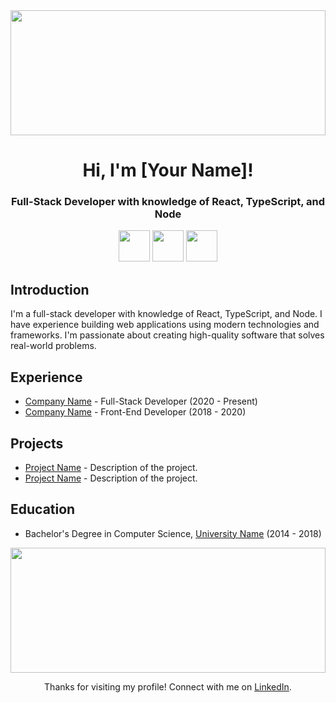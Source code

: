 <!-- Header -->
<div align="center">
  <img src="header-background.jpg" width="100%" height="200px">
  <h1>Hi, I'm [Your Name]!</h1>
  <h3>Full-Stack Developer with knowledge of React, TypeScript, and Node</h3>
  <img src="react-logo.svg" width="50px" height="50px">
  <img src="typescript-logo.svg" width="50px" height="50px">
  <img src="node-logo.svg" width="50px" height="50px">
</div>

<!-- Chart -->
<div align="center">
  <canvas id="myChart"></canvas>
</div>

<!-- Introduction -->
## Introduction

I'm a full-stack developer with knowledge of React, TypeScript, and Node. I have experience building web applications using modern technologies and frameworks. I'm passionate about creating high-quality software that solves real-world problems.

<!-- Experience -->
## Experience

- [Company Name](https://github.com/company-name) - Full-Stack Developer (2020 - Present)
- [Company Name](https://github.com/company-name) - Front-End Developer (2018 - 2020)

<!-- Projects -->
## Projects

- [Project Name](https://github.com/project-name) - Description of the project.
- [Project Name](https://github.com/project-name) - Description of the project.

<!-- Education -->
## Education

- Bachelor's Degree in Computer Science, [University Name](https://www.university-name.edu) (2014 - 2018)

<!-- Footer -->
<div align="center">
  <img src="footer-background.jpg" width="100%" height="200px">
  <p>Thanks for visiting my profile! Connect with me on <a href="https://www.linkedin.com/in/[Your LinkedIn Profile]">LinkedIn</a>.</p>
</div>

<!-- JavaScript -->
<script src="https://cdn.jsdelivr.net/npm/chart.js"></script>
<script>
  var ctx = document.getElementById('myChart').getContext('2d');
  var myChart = new Chart(ctx, {
    type: 'bar',
    data: {
      labels: ['React', 'TypeScript', 'Node'],
      datasets: [{
        label: 'Skill Level',
        data: [90, 80, 70],
        backgroundColor: [
          'rgba(255, 99, 132, 0.2)',
          'rgba(54, 162, 235, 0.2)',
          'rgba(255, 206, 86, 0.2)'
        ],
        borderColor: [
          'rgba(255, 99, 132, 1)',
          'rgba(54, 162, 235, 1)',
          'rgba(255, 206, 86, 1)'
        ],
        borderWidth: 1
      }]
    },
    options: {
      scales: {
        y: {
          beginAtZero: true
        }
      }
    }
  });
</script>
